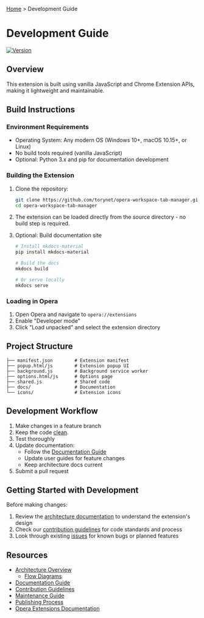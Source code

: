 [Home](../index.md) > Development Guide

# Development Guide

[![Version](https://img.shields.io/github/v/release/torynet/opera-workspace-tab-manager?include_prereleases&label=version)](https://github.com/torynet/opera-workspace-tab-manager/releases)

## Overview

This extension is built using vanilla JavaScript and Chrome Extension APIs, making it lightweight and maintainable.

## Build Instructions

### Environment Requirements

- Operating System: Any modern OS (Windows 10+, macOS 10.15+, or Linux)
- No build tools required (vanilla JavaScript)
- Optional: Python 3.x and pip for documentation development

### Building the Extension

1. Clone the repository:
    ```bash
    git clone https://github.com/torynet/opera-workspace-tab-manager.git
    cd opera-workspace-tab-manager
    ```

2. The extension can be loaded directly from the source directory - no build step is required.

3. Optional: Build documentation site
    ```bash
    # Install mkdocs-material
    pip install mkdocs-material

    # Build the docs
    mkdocs build

    # Or serve locally
    mkdocs serve
    ```

### Loading in Opera

1. Open Opera and navigate to `opera://extensions`
2. Enable "Developer mode"
3. Click "Load unpacked" and select the extension directory

## Project Structure

```tree
├── manifest.json        # Extension manifest
├── popup.html/js        # Extension popup UI
├── background.js        # Background service worker
├── options.html/js      # Options page
├── shared.js            # Shared code
├── docs/                # Documentation
└── icons/               # Extension icons
```

## Development Workflow

1. Make changes in a feature branch
2. Keep the code [clean](https://medium.com/@sheyiogundijo/clean-code-in-a-nutshell-ac7aa5f80a99).
3. Test thoroughly
4. Update documentation:
    - Follow the [Documentation Guide](documentation.md)
    - Update user guides for feature changes
    - Keep architecture docs current
5. Submit a pull request

## Getting Started with Development

Before making changes:
1. Review the [architecture documentation](architecture.md) to understand the extension's design
2. Check our [contribution guidelines](contributing.md) for code standards and process
3. Look through existing [issues](https://github.com/torynet/opera-workspace-tab-manager/issues) for known bugs or planned features

## Resources

- [Architecture Overview](architecture.md)
    - [Flow Diagrams](diagrams.md)
- [Documentation Guide](documentation.md)
- [Contribution Guidelines](contributing.md)
- [Maintenance Guide](maintenance.md)
- [Publishing Process](publishing.md)
- [Opera Extensions Documentation](https://dev.opera.com/extensions/)
